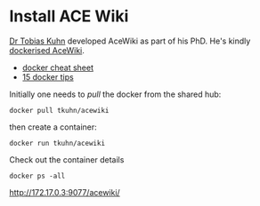 # Install ACE Wiki

[Dr Tobias Kuhn](http://www.tkuhn.org/) developed AceWiki as part of his PhD. He's kindly [dockerised AceWiki](https://hub.docker.com/r/tkuhn/acewiki/).

* [docker cheat sheet](https://coderwall.com/p/2es5jw/docker-cheat-sheet-with-examples)
* [15 docker tips](http://sssslide.com/speakerdeck.com/bmorearty/15-docker-tips-in-5-minutes)

Initially one needs to *pull* the docker from the shared hub:

```docker
docker pull tkuhn/acewiki
```

then create a container:

```docker
docker run tkuhn/acewiki
```

Check out the container details

```docker
docker ps -all
```


http://172.17.0.3:9077/acewiki/

